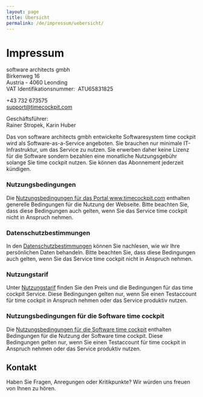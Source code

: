 ```yaml
---
layout: page
title: Übersicht
permalink: /de/impressum/uebersicht/
---
```


<h1>Impressum</h1><p>software architects gmbh<br /> Birkenweg 16<br /> Austria - 4060 Leonding<br /> VAT Identifikationsnummer:  ATU65831825</p><p>+43 732 673575<br /><a href="mailto:support@timecockpit.com">support@timecockpit.com</a></p><p>Geschäftsführer:<br /> Rainer Stropek, Karin Huber</p><div class="contentbox">
  <p>Das von software architects gmbh entwickelte Softwaresystem time cockpit wird als Software-as-a-Service angeboten. Sie brauchen nur minimale IT-Infrastruktur, um das Service zu nutzen. Sie erwerben daher keine Lizenz für die Software sondern bezahlen eine monatliche Nutzungsgebühr solange Sie time cockpit nutzen. Sie können das Abonnement jederzeit kündigen.</p>
  <h3>Nutzungsbedingungen</h3>
  <p>Die <a href="{{site.baseurl}}/de/impressum/nutzungsbestimmungen/">Nutzungsbedingungen für das Portal www.timecockpit.com</a> enthalten generelle Bedingungen für die Nutzung der Webseite. Bitte beachten Sie, dass diese Bedingungen auch gelten, wenn Sie das Service time cockpit nicht in Anspruch nehmen.</p>
  <h3>Datenschutzbestimmungen</h3>
  <p>In den <a href="{{site.baseurl}}/de/impressum/datenschutzbestimmungen/">Datenschutzbestimmungen</a> können Sie nachlesen, wie wir Ihre persönlichen Daten behandeln. Bitte beachten Sie, dass diese Bedingungen auch gelten, wenn Sie das Service time cockpit nicht in Anspruch nehmen.</p>
  <h3>Nutzungstarif</h3>
  <p>Unter <a href="{{site.baseurl}}/de/impressum/nutzungstarif/">Nutzungstarif</a> finden Sie den Preis und die Bedingungen für das time cockpit Service. Diese Bedingungen gelten nur, wenn Sie einen Testaccount für time cockpit in Anspruch nehmen oder das Service produktiv nutzen.</p>
  <h3>Nutzungsbedingungen für die Software time cockpit</h3>
  <p>Die <a href="{{site.baseurl}}/de/impressum/lizenzbestimmungen/">Nutzungsbedingungen für die Software time cockpit</a> enthalten Bedingungen für die Nutzung der Software time cockpit. Diese Bedingungen gelten nur, wenn Sie einen Testaccount für time cockpit in Anspruch nehmen oder das Service produktiv nutzen.</p>
</div><h2>Kontakt</h2><p>Haben Sie Fragen, Anregungen oder Kritikpunkte? Wir würden uns freuen von Ihnen zu hören.</p><function name="Composite.AspNet.LoadUserControl">
  <param name="Path" value="~/Frontend/Custom/Web/Forms/Controls/Contact.ascx" />
</function>